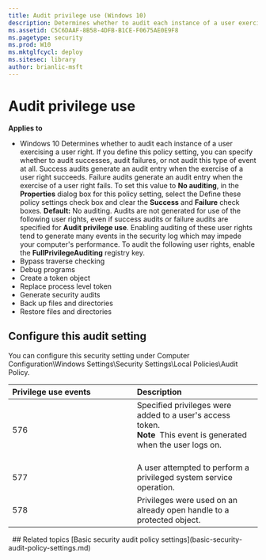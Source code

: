 ```yaml
---
title: Audit privilege use (Windows 10)
description: Determines whether to audit each instance of a user exercising a user right.
ms.assetid: C5C6DAAF-8B58-4DFB-B1CE-F0675AE0E9F8
ms.pagetype: security
ms.prod: W10
ms.mktglfcycl: deploy
ms.sitesec: library
author: brianlic-msft
---
```

# Audit privilege use
**Applies to**
-   Windows 10
Determines whether to audit each instance of a user exercising a user right.
If you define this policy setting, you can specify whether to audit successes, audit failures, or not audit this type of event at all. Success audits generate an audit entry when the exercise of a user right succeeds. Failure audits generate an audit entry when the exercise of a user right fails.
To set this value to **No auditing**, in the **Properties** dialog box for this policy setting, select the Define these policy settings check box and clear the **Success** and **Failure** check boxes.
**Default:** No auditing.
Audits are not generated for use of the following user rights, even if success audits or failure audits are specified for **Audit privilege use**. Enabling auditing of these user rights tend to generate many events in the security log which may impede your computer's performance. To audit the following user rights, enable the **FullPrivilegeAuditing** registry key.
-   Bypass traverse checking
-   Debug programs
-   Create a token object
-   Replace process level token
-   Generate security audits
-   Back up files and directories
-   Restore files and directories
## Configure this audit setting
You can configure this security setting under Computer Configuration\\Windows Settings\\Security Settings\\Local Policies\\Audit Policy.
<table>
<colgroup>
<col width="50%" />
<col width="50%" />
</colgroup>
<thead>
<tr class="header">
<th align="left">Privilege use events</th>
<th align="left">Description</th>
</tr>
</thead>
<tbody>
<tr class="odd">
<td align="left">576</td>
<td align="left">Specified privileges were added to a user's access token.
<div class="alert">
<strong>Note</strong>  This event is generated when the user logs on.
</div>
<div>
 
</div></td>
</tr>
<tr class="even">
<td align="left">577</td>
<td align="left">A user attempted to perform a privileged system service operation.</td>
</tr>
<tr class="odd">
<td align="left">578</td>
<td align="left">Privileges were used on an already open handle to a protected object.</td>
</tr>
</tbody>
</table>
 
## Related topics
[Basic security audit policy settings](basic-security-audit-policy-settings.md)
 
 
